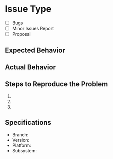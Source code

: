 # Issue Type

- [ ] Bugs
- [ ] Minor Issues Report
- [ ] Proposal

## Expected Behavior

## Actual Behavior

## Steps to Reproduce the Problem

1.
2.
3.

## Specifications

- Branch:
- Version:
- Platform:
- Subsystem:
